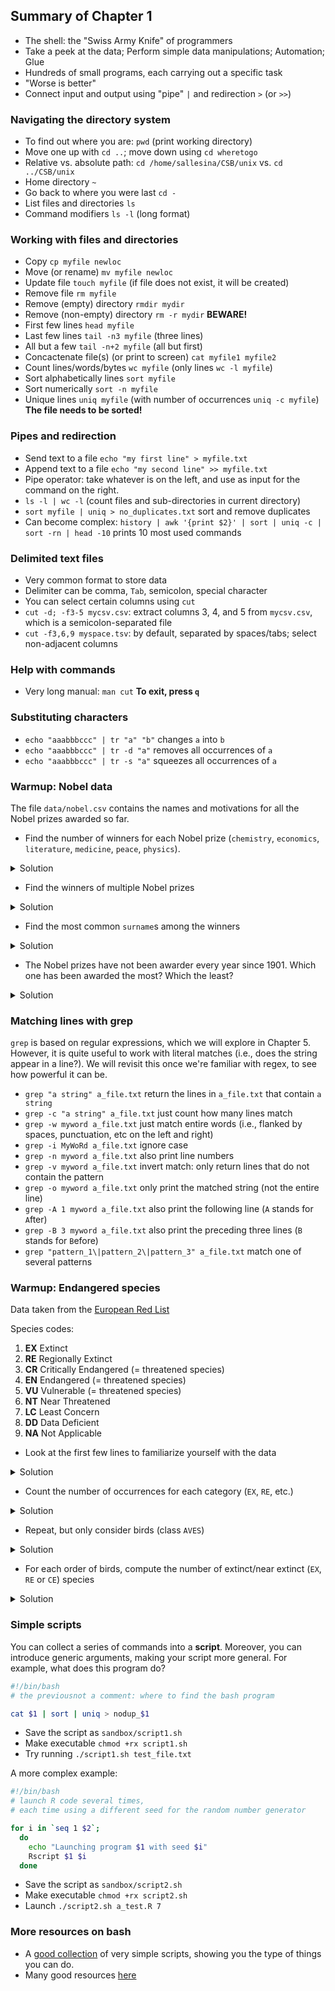 ## Summary of Chapter 1

- The shell: the "Swiss Army Knife" of programmers
- Take a peek at the data; Perform simple data manipulations; Automation; Glue
- Hundreds of small programs, each carrying out a specific task
- "Worse is better"
- Connect input and output using "pipe" `|` and redirection `>` (or `>>`)

### Navigating the directory system

- To find out where you are: `pwd` (print working directory)
- Move one up with `cd ..`; move down using `cd wheretogo`
- Relative vs. absolute path: `cd /home/sallesina/CSB/unix` vs. `cd ../CSB/unix`
- Home directory `~`
- Go back to where you were last `cd -`
- List files and directories `ls`
- Command modifiers `ls -l` (long format)

### Working with files and directories

- Copy `cp myfile newloc`
- Move (or rename) `mv myfile newloc`
- Update file `touch myfile` (if file does not exist, it will be created)
- Remove file `rm myfile`
- Remove (empty) directory `rmdir mydir`
- Remove (non-empty) directory `rm -r mydir` **BEWARE!**
- First few lines `head myfile`
- Last few lines `tail -n3 myfile` (three lines)
- All but a few `tail -n+2 myfile` (all but first)
- Concactenate file(s) (or print to screen) `cat myfile1 myfile2`
- Count lines/words/bytes `wc myfile` (only lines `wc -l myfile`)
- Sort alphabetically lines `sort myfile`
- Sort numerically `sort -n myfile`
- Unique lines `uniq myfile` (with number of occurrences `uniq -c myfile`) **The file needs to be sorted!**

### Pipes and redirection

- Send text to a file `echo "my first line" > myfile.txt`
- Append text to a file `echo "my second line" >> myfile.txt`
- Pipe operator: take whatever is on the left, and use as input for the command on the right.
- `ls -l | wc -l` (count files and sub-directories in current directory)
- `sort myfile | uniq > no_duplicates.txt` sort and remove duplicates
- Can become complex: `history | awk '{print $2}' | sort | uniq -c | sort -rn | head -10` prints 10 most used commands

### Delimited text files

- Very common format to store data
- Delimiter can be comma, `Tab`, semicolon, special character
- You can select certain columns using `cut`
- `cut -d; -f3-5 mycsv.csv`: extract columns 3, 4, and 5 from `mycsv.csv`, which is a semicolon-separated file
- `cut -f3,6,9 myspace.tsv`: by default, separated by spaces/tabs; select non-adjacent columns

### Help with commands

- Very long manual: `man cut` **To exit, press `q`**

### Substituting characters

- `echo "aaabbbccc" | tr "a" "b"` changes `a` into `b`
- `echo "aaabbbccc" | tr -d "a"` removes all occurrences of `a`
- `echo "aaabbbccc" | tr -s "a"` squeezes all occurrences of `a`

### Warmup: Nobel data

The file `data/nobel.csv` contains the names and motivations for all the Nobel prizes awarded so far.

- Find the number of winners for each Nobel prize (`chemistry`, `economics`, `literature`, `medicine`, `peace`, `physics`). 

<details>
 <summary>Solution</summary>

tail -n+2 nobel.csv | cut -f3 -d, | sort | uniq -c | sort -nr

</details>

- Find the winners of multiple Nobel prizes

<details>
 <summary>Solution</summary>
   <p>

cut nobel.csv -f5-6 -d, | sort | uniq -c | sort -n -r | head -n10

  </p>
</details>


- Find the most common `surname`s among the winners

<details>
 <summary>Solution</summary>

cut nobel.csv -f6 -d, | sort | uniq -c | sort -nr | head -n10

</details>

- The Nobel prizes have not been awarder every year since 1901. Which one has been awarded the most? Which the least?

<details>
 <summary>Solution</summary>

tail -n+2 nobel.csv | cut -d, -f 2-3 | sort | uniq | cut -d, -f2 | sort | uniq -c | sort -nr

</details>

### Matching lines with grep

`grep` is based on regular expressions, which we will explore in Chapter 5. However, it is quite useful to work with literal matches (i.e., does the string appear in a line?). We will revisit this once we're familiar with regex, to see how powerful it can be.

- `grep "a string" a_file.txt` return the lines in `a_file.txt` that contain `a string`
- `grep -c "a string" a_file.txt` just count how many lines match
- `grep -w myword a_file.txt` just match entire words (i.e., flanked by spaces, punctuation, etc on the left and right)
- `grep -i MyWoRd a_file.txt` ignore case
- `grep -n myword a_file.txt` also print line numbers
- `grep -v myword a_file.txt` invert match: only return lines that do not contain the pattern
- `grep -o myword a_file.txt` only print the matched string (not the entire line)
- `grep -A 1 myword a_file.txt` also print the following line (`A` stands for `A`fter)
- `grep -B 3 myword a_file.txt` also print the preceding three lines (`B` stands for `B`efore)
- `grep "pattern_1\|pattern_2\|pattern_3" a_file.txt` match one of several patterns

### Warmup: Endangered species

Data taken from the [European Red List](https://www.eea.europa.eu/data-and-maps/data/european-red-lists-7)

Species codes:

1. **EX** Extinct
1. **RE** Regionally Extinct
1. **CR** Critically Endangered (= threatened species) 
1. **EN** Endangered (= threatened species)
1. **VU** Vulnerable (= threatened species)
1. **NT** Near Threatened
1. **LC** Least Concern
1. **DD** Data Deficient
1. **NA** Not Applicable

- Look at the first few lines to familiarize yourself with the data

<details>
 <summary>Solution</summary>

head European_Red_List.csv

</details>

- Count the number of occurrences for each category (`EX`, `RE`, etc.)

<details>
 <summary>Solution</summary>

tail -n+2 European_Red_List.csv | cut -d, -f10 | sort | uniq -c

</details>

- Repeat, but only consider birds (class `AVES`)

<details>
 <summary>Solution</summary>

grep -w AVES European_Red_List.csv | cut -d, -f10 | sort | uniq -c | sort -nr

</details>

- For each order of birds, compute the number of extinct/near extinct (`EX`, `RE` or `CE`) species

<details>
 <summary>Solution</summary>

grep AVES European_Red_List.csv | grep -w "CR\|EX\|RE" | cut -d, -f5,10 | sort | uniq -c

</details>

### Simple scripts

You can collect a series of commands into a **script**. Moreover, you can introduce generic arguments, making your script more general. For example, what does this program do?

```bash
#!/bin/bash
# the previousnot a comment: where to find the bash program

cat $1 | sort | uniq > nodup_$1
```

- Save the script as `sandbox/script1.sh`
- Make executable `chmod +rx script1.sh`
- Try running `./script1.sh test_file.txt`

A more complex example:

```bash
#!/bin/bash
# launch R code several times, 
# each time using a different seed for the random number generator

for i in `seq 1 $2`;
  do
    echo "Launching program $1 with seed $i"
    Rscript $1 $i
  done

```

- Save the script as `sandbox/script2.sh`
- Make executable `chmod +rx script2.sh`
- Launch `./script2.sh a_test.R 7`

### More resources on bash

- A [good collection](https://github.com/ruanyf/simple-bash-scripts) of very simple scripts, showing you the type of things you can do.
- Many good resources [here](https://github.com/awesome-lists/awesome-bash)
